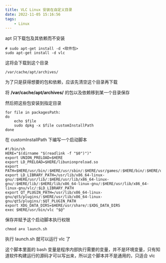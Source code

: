 ```yaml
---
title: VLC Linux 安装在自定义目录
date: 2022-11-05 15:16:56
tags: 
	- Linux
---
```


apt 只下载包及其依赖而不安装

```
# sudo apt-get install -d <软件包>
sudo apt-get install -d vlc
```
<!--more-->
这将会下载到这个目录

```
/var/cache/apt/archives/
```

为了只是获得想要的包和依赖，应该先清空这个目录再下载

将 **/var/cache/apt/archives/** 的包以及依赖移到某一个目录保存

然后把这些包安装到指定目录

```
for file in packagesPath:
do 
	echo $file
	sudo dpkg -x $file customInstallPath
done
```

在 customInstallPath 下编写一个启动脚本

```
#!/bin/sh
HERE="$(dirname "$(readlink -f "$0")")"
export UNION_PRELOAD=$HERE
export LD_PRELOAD=$HERE/libunionpreload.so
export PATH=$HERE/usr/bin/:$HERE/usr/sbin/:$HERE/usr/games/:$HERE/bin/:$HERE/opt/vlc/:$HERE/sbin/:$PATH
export LD_LIBRARY_PATH=/usr/lib/x86_64-linux-gnu/:$HERE/usr/lib/:$HERE/usr/lib/x86_64-linux-gnu/:$HERE/lib/:$HERE/lib/x86_64-linux-gnu/:$HERE/usr/lib/x86_64-linux-gnu/vlc/:$LD_LIBRARY_PATH
export QT_PLUGIN_PATH=/usr/lib/x86_64-linux-gnu/qt5/plugins/:$HERE/usr/lib/x86_64-linux-gnu/qt5/plugins/:$QT_PLUGIN_PATH
export XDG_DATA_DIRS=$HERE/usr/share/:$XDG_DATA_DIRS
exec $HERE/usr/bin/vlc "$@"
```

保存并赋予这个启动脚本执行权限

```
chmod a+x launch.sh
```

执行 launch.sh 就可以运行 vlc 了

这个脚本里面的 bash 变量是程序内部执行需要的变量，并不是环境变量，只有知道软件构建运行的源码才可以写出来，所以这个脚本并不是通用的，只适合 vlc



<script src="https://giscus.app/client.js"
        data-repo="HCY-ASLEEP/HCY-ASLEEP.github.io"
        data-repo-id="R_kgDOISFjNg"
        data-category="Announcements"
        data-category-id="DIC_kwDOISFjNs4CUJyb"
        data-mapping="pathname"
        data-strict="0"
        data-reactions-enabled="1"
        data-emit-metadata="0"
        data-input-position="bottom"
        data-theme="light"
        data-lang="zh-CN"
        crossorigin="anonymous"
        async>
</script>
